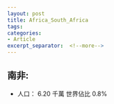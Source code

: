 ```yaml
---
layout: post
title: Africa_South_Africa
tags: 
categories:
- Article
excerpt_separator:  <!--more-->
---
```

## 南非:
- 人口： 6.20 千萬 世界佔比 0.8%
